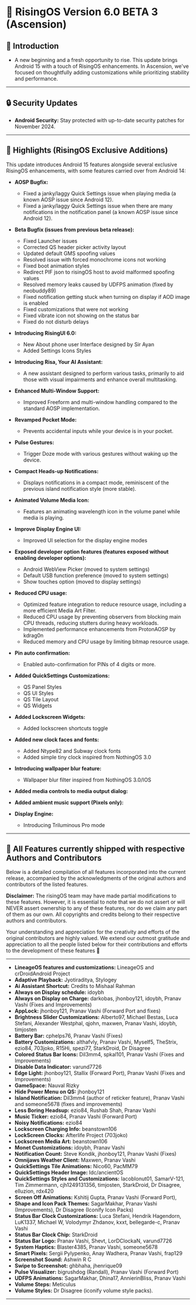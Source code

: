 # 🌌 RisingOS Version 6.0 BETA 3 (Ascension)

## 🌅 Introduction
- A new beginning and a fresh opportunity to rise. This update brings Android 15 with a touch of RisingOS enhancements. In Ascension, we've focused on thoughtfully adding customizations while prioritizing stability and performance.

---

## 🔒 Security Updates
- **Android Security:** Stay protected with up-to-date security patches for November 2024.
---

## 💬 Highlights (RisingOS Exclusive Additions)
This update introduces Android 15 features alongside several exclusive RisingOS enhancements, with some features carried over from Android 14:

- **AOSP Bugfix:**
  - Fixed a janky/laggy Quick Settings issue when playing media (a known AOSP issue since Android 12).
  - Fixed a janky/laggy Quick Settings issue when there are many notifications in the notification panel (a known AOSP issue since Android 12).

- **Beta Bugfix (issues from previous beta release):**
  - Fixed Launcher issues
  - Corrected QS header picker activity layout
  - Updated default GMS spoofing values
  - Resolved issue with forced monochrome icons not working
  - Fixed boot animation styles
  - Redirect PIF json to risingOS host to avoid malformed spoofing values
  - Resolved memory leaks caused by UDFPS animation (fixed by neobuddy89)
  - Fixed notification getting stuck when turning on display if AOD image is enabled
  - Fixed customizations that were not working
  - Fixed vibrate icon not showing on the status bar
  - Fixed do not disturb delays

- **Introducing RisingUI 6.0:**
  - New About phone user Interface designed by Sir Ayan
  - Added Settings Icons Styles

- **Introducing Risa, Your AI Assistant:**
  - A new assistant designed to perform various tasks, primarily to aid those with visual impairments and enhance overall multitasking.

- **Enhanced Multi-Window Support:**
  - Improved Freeform and multi-window handling compared to the standard AOSP implementation.

- **Revamped Pocket Mode:**
  - Prevents accidental inputs while your device is in your pocket.

- **Pulse Gestures:**
  - Trigger Doze mode with various gestures without waking up the device.

- **Compact Heads-up Notifications:**
  - Displays notifications in a compact mode, reminiscent of the previous island notification style (more stable).

- **Animated Volume Media Icon:**
  - Features an animating wavelength icon in the volume panel while media is playing.

- **Improve Display Engine UI:**
  - Improved UI selection for the display engine modes

- **Exposed developer option features (features exposed without enabling developer options):**
  - Android WebView Picker (moved to system settings)
  - Default USB function preference (moved to system settings)
  - Show touches option (moved to display settings)
  
- **Reduced CPU usage:**
  - Optimized feature integration to reduce resource usage, including a more efficient Media Art Filter.
  - Reduced CPU usage by preventing observers from blocking main CPU threads, reducing stutters during heavy workloads.
  - Implemented performance enhancements from ProtonAOSP by kdrag0n
  - Reduced memory and CPU usage by limiting bitmap resource usage.
  
- **Pin auto confirmation:**
  - Enabled auto-confirmation for PINs of 4 digits or more.

- **Added QuickSettings Customizations:**
  - QS Panel Styles
  - QS UI Styles
  - QS Tile Layout
  - QS Widgets
  
- **Added Lockscreen Widgets:**
  - Added lockscreen shortcuts toggle
  
- **Added new clock faces and fonts:**
  - Added Ntype82 and Subway clock fonts
  - Added simple tiny clock inspired from NothingOS 3.0
  
- **Introducing wallpaper blur feature:**
  - Wallpaper blur filter inspired from NothingOS 3.0/IOS

- **Added media controls to media output dialog:**

- **Added ambient music support (Pixels only):**

- **Display Engine:**
  - Introducing Triluminous Pro mode

---

## 🙌 All Features currently shipped with respective Authors and Contributors
Below is a detailed compilation of all features incorporated into the current release, accompanied by the acknowledgments of the original authors and contributors of the listed features.

**Disclaimer:** The risingOS team may have made partial modifications to these features. However, it is essential to note that we do not assert or will NEVER assert ownership to any of these features, nor do we claim any part of them as our own. All copyrights and credits belong to their respective authors and contributors.

Your understanding and appreciation for the creativity and efforts of the original contributors are highly valued. We extend our outmost gratitude and appreciation to all the people listed below for their contributions and efforts to the development of these features 🙏

---
- **LineageOS features and customizations:** LineageOS and crDroidAndroid Project
- **Adaptive Playback:** Jyotiraditya, Stylogey
- **Ai Assistant Shortcut:** Credits to Mishaal Rahman
- **Always on Display schedule:** idoybh
- **Always on Display on Charge:** darkobas, jhonboy121, idoybh, Pranav Vashi (Fixes and Improvements)
- **AppLock:** jhonboy121, Pranav Vashi (Forward Port and fixes)
- **Brightness Slider Customizations:** Alberto97, Michael Bestas, Luca Stefani, Alexander Westphal, qjohn, maxwen, Pranav Vashi, idoybh, timjosten
- **Battery Bar:** cphelps76, Pranav Vashi (Fixes)
- **Battery Customizations:** althafvly, Pranav Vashi, Myself5, TheStrix, ezio84, 703joko, R15Hi, spezi77, StarkDroid, Dr Disagree
- **Colored Status Bar Icons:** Dil3mm4, spkal101, Pranav Vashi (Fixes and Improvements)
- **Disable Data Indicator:** varund7726
- **Edge Light:** jhonboy121, Stallix (Forward Port), Pranav Vashi (Fixes and Improvements)
- **GameSpace:** Nauval Rizky
- **Hide Power Menu on QS:** jhonboy121
- **Island Notification:** Dil3mm4 (author of reticker feature), Pranav Vashi and someone5678 (fixes and improvements)
- **Less Boring Headsup:** ezio84, Rushab Shah, Pranav Vashi
- **Music Ticker:** ezio84, Pranav Vashi (Forward Port)
- **Noisy Notifications:** ezio84
- **Lockscreen Charging Info:** beanstown106
- **LockScreen Clocks:** Afterlife Project (703joko)
- **Lockscreen Media Art:** beanstown106
- **Monet Customizations:** idoybh, Pranav Vashi
- **Notification Count:** Steve Kondik, jhonboy121, Pranav Vashi (Fixes)
- **Omnijaws Weather Client:** Maxwen, Pranav Vashi
- **QuickSettings Tile Animations:** Nico60, PacMM79
- **QuickSettings Header Image:** Idc/ancientOS
- **QuickSettings Styles and Customizations:** IacobIonut01, SamarV-121, Tim Zimmermann, cjh1249131356, timjosten, StarkDroid, Dr Disagree, elluzion, rdx420
- **Screen Off Animations:** Kshitij Gupta, Pranav Vashi (Forward Port),
- **Shape and Icon Pack Themes:** SagarMakhar, Pranav Vashi (Improvements), Dr Disagree (Iconify Icon Packs)
- **Status Bar Clock Customizations:** Luca Stefani, Hendrik Hagendorn, LuK1337, Michael W, Volodymyr Zhdanov, kxxt, bellegarde-c, Pranav Vashi
- **Status Bar Clock Chip:** StarkDroid
- **Status Bar Logo:** Pranav Vashi, Shevt, LorDClockaN, varund7726
- **System Haptics:** Blaster4385, Pranav Vashi, someone5678
- **Smart Pixels:** Sergii Pylypenko, Anay Wadhera, Pranav Vashi, frap129
- **Screenshot Sound:** Ashwin R C
- **Swipe to Screenshot:** ghbhaha, jhenrique09
- **Pulse Visualizer:** bigrushdog (Randall), Pranav Vashi (Forward Port)
- **UDFPS Animations:** SagarMakhar, Dhina17, AnnierinBliss, Pranav Vashi
- **Volume Steps:** Meticulus
- **Volume Styles:** Dr Disagree (iconify volume style packs).

---


